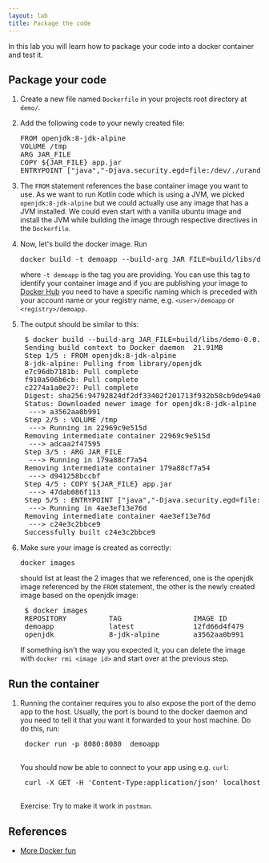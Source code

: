 ```yaml
---
layout: lab
title: Package the code
---
```


In this lab you will learn how to package your code into a docker container and test it.

## Package your code

1. Create a new file named `Dockerfile` in your projects root directory at `demo/`.

1. Add the following code to your newly created file:

   <pre>
   FROM openjdk:8-jdk-alpine
   VOLUME /tmp
   ARG JAR_FILE
   COPY ${JAR_FILE} app.jar
   ENTRYPOINT ["java","-Djava.security.egd=file:/dev/./urandom","-jar","/app.jar"]
   </pre>

2. The `FROM` statement references the base container image you want to use. As we want to run Kotlin code which is 
using a JVM, we picked `openjdk:8-jdk-alpine` but we could actually use any image that has a JVM installed. We could even
start with a vanilla ubuntu image and install the JVM while building the image through respective directives in the 
`Dockerfile`.

2. Now, let's build the docker image. Run
   <pre>
   docker build -t demoapp --build-arg JAR_FILE=build/libs/demo-0.0.1-SNAPSHOT.jar .
   </pre>
   
   where `-t demoapp` is the tag you are providing. You can use this tag to identify your container image and if you are 
   publishing your image to [Docker Hub](https://hub.docker.com) you need to have a specific naming which is preceded with 
   your account name or your registry name, e.g. `<user>/demoapp` or `<registry>/demoapp`.
   
2. The output should be similar to this:
   <pre>
    $ docker build --build-arg JAR_FILE=build/libs/demo-0.0.1-SNAPSHOT.jar .
    Sending build context to Docker daemon  21.91MB
    Step 1/5 : FROM openjdk:8-jdk-alpine
    8-jdk-alpine: Pulling from library/openjdk
    e7c96db7181b: Pull complete 
    f910a506b6cb: Pull complete 
    c2274a1a0e27: Pull complete 
    Digest: sha256:94792824df2df33402f201713f932b58cb9de94a0cd524164a0f2283343547b3
    Status: Downloaded newer image for openjdk:8-jdk-alpine
     ---> a3562aa0b991
    Step 2/5 : VOLUME /tmp
     ---> Running in 22969c9e515d
    Removing intermediate container 22969c9e515d
     ---> adcaa2f47595
    Step 3/5 : ARG JAR_FILE
     ---> Running in 179a88cf7a54
    Removing intermediate container 179a88cf7a54
     ---> d941258bccbf
    Step 4/5 : COPY ${JAR_FILE} app.jar
     ---> 47dab086f113
    Step 5/5 : ENTRYPOINT ["java","-Djava.security.egd=file:/dev/./urandom","-jar","/app.jar"]
     ---> Running in 4ae3ef13e76d
    Removing intermediate container 4ae3ef13e76d
     ---> c24e3c2bbce9
    Successfully built c24e3c2bbce9
   </pre>

3. Make sure your image is created as correctly:
   <pre>
   docker images
   </pre>
   should list at least the 2 images that we referenced, one is the openjdk image referenced by the `FROM` statement,
   the other is the newly created image based on the openjdk image:
   <pre>
    $ docker images
    REPOSITORY          TAG                 IMAGE ID            CREATED             SIZE
    demoapp             latest              12fd66d4f479        11 minutes ago      125MB
    openjdk             8-jdk-alpine        a3562aa0b991        4 months ago        105MB   
   </pre>
   
   If something isn't the way you expected it, you can delete the image with `docker rmi <image id>` and start over at the 
   previous step.
   
## Run the container

1. Running the container requires you to also expose the port of the demo app to the host. Usually, the port is bound to the
docker daemon and you need to tell it that you want it forwarded to your host machine. Do do this, run:
    <pre>
    docker run -p 8080:8080  demoapp
    </pre>

    You should now be able to connect to your app using e.g. `curl`:
    <pre>
    curl -X GET -H 'Content-Type:application/json' localhost:8080/hello
    </pre>
    
    Exercise:
    Try to make it work in `postman`.

## References
* [More Docker fun](https://www.katacoda.com/courses/container-runtimes)